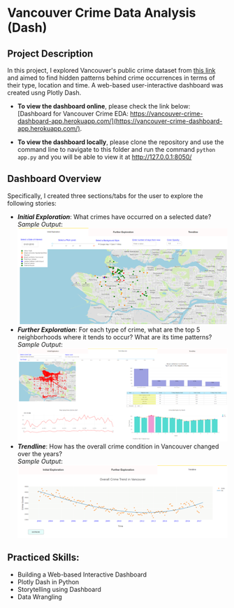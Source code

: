 # Vancouver Crime Data Analysis (Dash)

## Project Description
In this project, I explored Vancouver's public crime dataset from [this link](https://data.vancouver.ca/datacatalogue/crime-data.htm) and aimed to find hidden patterns behind crime occurrences in terms of their type, location and time. A web-based user-interactive dashboard was created usng Plotly Dash.

- **To view the dashboard online**, please check the link below:  
[Dashboard for Vancouver Crime EDA: https://vancouver-crime-dashboard-app.herokuapp.com/](https://vancouver-crime-dashboard-app.herokuapp.com/).

- **To view the dashboard locally**, please clone the repository and use the command line to navigate to this folder and run the command `python app.py` and you will be able to view it at http://127.0.0.1:8050/
 
## Dashboard Overview
Specifically, I created three sections/tabs for the user to explore the following stories:
- **_Initial Exploration_**: What crimes have occurred on a selected date?  
  _Sample Output_:  
  ![Initial Exploration](https://github.com/qyzqyz1/Data-Science-Portfolio/blob/master/Python%20Projects/Python%20-%20Data%20Analysis%20and%20Visualization/Vancouver%20Crime%20Analysis%20(Dash)/Sample%20Screenshot/Initial_Exploration_1.PNG)  
- **_Further Exploration_**: For each type of crime, what are the top 5 neighborhoods where it tends to occur? What are its time patterns?   
  _Sample Output_:
  ![Further Exploration](https://github.com/qyzqyz1/Data-Science-Portfolio/blob/master/Python%20Projects/Python%20-%20Data%20Analysis%20and%20Visualization/Vancouver%20Crime%20Analysis%20(Dash)/Sample%20Screenshot/Further_Exploration_2.png)  
- **_Trendline_**: How has the overall crime condition in Vancouver changed over the years?  
  _Sample Output_:  
  ![Trendline](https://github.com/qyzqyz1/Data-Science-Portfolio/blob/master/Python%20Projects/Python%20-%20Data%20Analysis%20and%20Visualization/Vancouver%20Crime%20Analysis%20(Dash)/Sample%20Screenshot/Treadline.png)  

## Practiced Skills:
  - Building a Web-based Interactive Dashboard
  - Plotly Dash in Python
  - Storytelling using Dashboard
  - Data Wrangling
  
